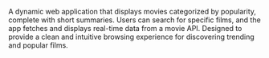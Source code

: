 A dynamic web application that displays movies categorized by popularity, complete with short summaries. 
Users can search for specific films, and the app fetches and displays real-time data from a movie API. 
Designed to provide a clean and intuitive browsing experience for discovering trending and popular films.
